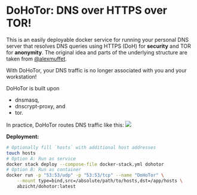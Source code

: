 # DoHoTor: DNS over HTTPS over TOR!

This is an easily deployable docker service for running your personal DNS
server that resolves DNS queries using HTTPS (DoH) for __security__ and TOR for
__anonymity__. The original idea and parts of the underlying structure are taken from [@alexmuffet](https://github.com/alecmuffett/dohot).

With DoHoTor, your DNS traffic is no longer associated with you and your workstation!

DoHoTor is built upon

* dnsmasq,
* dnscrypt-proxy, and
* tor.

In practice, DoHoTor routes DNS traffic like this:
[![](https://mermaid.ink/img/eyJjb2RlIjoiZ3JhcGggTFJcbiAgICBcbiAgICBzdWJncmFwaCBEb0hvVG9yXG4gICAgICAgIEIoRE5TTUFTUTxicj5QdWJsaWMgLyA1MylcbiAgICAgICAgQiAtLT4gQjEoSG9zdHMgZmlsZSlcbiAgICBzdWJncmFwaCBUb3IgUHJveHlcbiAgICAgICAgQyhETlNDcnlwdDxicj4xMjcuMC4wLjE6NTMwMClcbiAgICBlbmRcbiAgICBlbmRcbiAgICBBKFlvdSkgLS0-fEROUyBQYWNrZXR8IEJcbiAgICBCIC0tPiBDXG4gICAgQy0tPiBEXG4gICAgc3ViZ3JhcGggIFRPUlxuICAgIEQoRW50cnkgTm9kZSlcbiAgICBEMihOb2RlKVxuICAgIEQzKEV4aXQgTm9kZSlcbiAgICBEIC0tPiBEMlxuICAgIEQyIC0tPiBEM1xuICAgIGVuZFxuICAgIEQzIC0tPiBFKEROUyBTZXJ2ZXIpIiwibWVybWFpZCI6eyJ0aGVtZSI6ImRlZmF1bHQifSwidXBkYXRlRWRpdG9yIjpmYWxzZSwiYXV0b1N5bmMiOnRydWUsInVwZGF0ZURpYWdyYW0iOmZhbHNlfQ)](https://mermaid-js.github.io/mermaid-live-editor/edit/##eyJjb2RlIjoiZ3JhcGggTFJcbiAgICBcbiAgICBzdWJncmFwaCBEb0hvVG9yXG4gICAgICAgIEIoRE5TTUFTUTxicj5QdWJsaWMgLyA1MylcbiAgICAgICAgQiAtLT4gQjEoSG9zdHMgZmlsZSlcbiAgICBzdWJncmFwaCBUb3IgUHJveHlcbiAgICAgICAgQyhETlNDcnlwdDxicj4xMjcuMC4wLjE6NTMwMClcbiAgICBlbmRcbiAgICBlbmRcbiAgICBBKFlvdSkgLS0-fEROUyBQYWNrZXR8IEJcbiAgICBCIC0tPiBDXG4gICAgQy0tPiBEXG4gICAgc3ViZ3JhcGggIFRPUlxuICAgIEQoRW50cnkgTm9kZSlcbiAgICBEMihOb2RlKVxuICAgIEQzKEV4aXQgTm9kZSlcbiAgICBEIC0tPiBEMlxuICAgIEQyIC0tPiBEM1xuICAgIGVuZFxuICAgIEQzIC0tPiBFKEROUyBTZXJ2ZSkiLCJtZXJtYWlkIjoie1xuICBcInRoZW1lXCI6IFwiZGVmYXVsdFwiXG59IiwidXBkYXRlRWRpdG9yIjpmYWxzZSwiYXV0b1N5bmMiOnRydWUsInVwZGF0ZURpYWdyYW0iOmZhbHNlfQ)
<!--mermaid
graph LR
    
    subgraph DoHoTor
        B(DNSMASQ<br>Public / 53)
        B -/-> B1(Hosts file)
    subgraph Tor Proxy
        C(DNSCrypt<br>127.0.0.1:5300)
    end
    end
    A(You) -/->|DNS Packet| B
    B -/-> C
    C-/-> D
    subgraph  TOR
    D(Entry Node)
    D2(Node)
    D3(Exit Node)
    D -/-> D2
    D2 -/-> D3
    end
    D3 -/-> E(DNS Server)
-->

__Deployment:__

```bash
# Optionally fill `hosts` with additional host addresses
touch hosts
# Option A: Run as service
docker stack deploy --compose-file docker-stack.yml dohotor
# Option B: Run as container
docker run -p "53:53/udp" -p "53:53/tcp" --name "DoHoTor" \
	--mount type=bind,src=/absolute/path/to/hosts,dst=/app/hosts \
	abzicht/dohotor:latest
```
